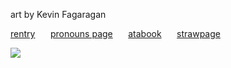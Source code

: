 art by Kevin Fagaragan

[rentry](https://rentry.co/snipes) ⠀⠀[pronouns page](https://en.pronouns.page/@snipers) ⠀⠀[atabook](https://snipes.atabook.org) ⠀⠀[strawpage](https://blusnipes.straw.page/)


![](https://files.catbox.moe/526rpf.gif)
